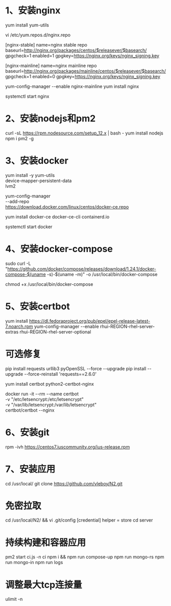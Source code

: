 # 1、安装nginx
yum install yum-utils

vi /etc/yum.repos.d/nginx.repo

[nginx-stable]
name=nginx stable repo
baseurl=http://nginx.org/packages/centos/$releasever/$basearch/
gpgcheck=1
enabled=1
gpgkey=https://nginx.org/keys/nginx_signing.key

[nginx-mainline]
name=nginx mainline repo
baseurl=http://nginx.org/packages/mainline/centos/$releasever/$basearch/
gpgcheck=1
enabled=0
gpgkey=https://nginx.org/keys/nginx_signing.key

yum-config-manager --enable nginx-mainline
yum install nginx

systemctl start nginx

# 2、安装nodejs和pm2
curl -sL https://rpm.nodesource.com/setup_12.x | bash -
yum install nodejs
npm i pm2 -g

# 3、安装docker
yum install -y yum-utils \
  device-mapper-persistent-data \
  lvm2

yum-config-manager \
    --add-repo \
    https://download.docker.com/linux/centos/docker-ce.repo

yum install docker-ce docker-ce-cli containerd.io

systemctl start docker

# 4、安装docker-compose
sudo curl -L "https://github.com/docker/compose/releases/download/1.24.1/docker-compose-$(uname -s)-$(uname -m)" -o /usr/local/bin/docker-compose

chmod +x /usr/local/bin/docker-compose

# 5、安装certbot
yum install https://dl.fedoraproject.org/pub/epel/epel-release-latest-7.noarch.rpm
yum-config-manager --enable rhui-REGION-rhel-server-extras rhui-REGION-rhel-server-optional

# 可选修复
pip install requests urllib3 pyOpenSSL --force --upgrade
pip install --upgrade --force-reinstall 'requests==2.6.0'

yum install certbot python2-certbot-nginx


docker run -it --rm --name certbot \
            -v "/etc/letsencrypt:/etc/letsencrypt" \
            -v "/var/lib/letsencrypt:/var/lib/letsencrypt" \
            certbot/certbot --nginx


# 6、安装git
rpm -ivh https://centos7.iuscommunity.org/ius-release.rpm

# 7、安装应用
cd /usr/local/
git clone https://github.com/vleboy/N2.git

# 免密拉取
cd /usr/local/N2/ && vi .git/config
[credential]
     helper = store
cd server

# 持续构建和容器应用
pm2 start ci.js -n ci
npm i && npm run compose-up
npm run mongo-rs
npm run mongo-in
npm run logs
<!-- use admin
db.createUser({user:"root",pwd:"Ab123456",roles:[{role:"root",db:"admin"}]}) -->

# 调整最大tcp连接量
ulimit -n


